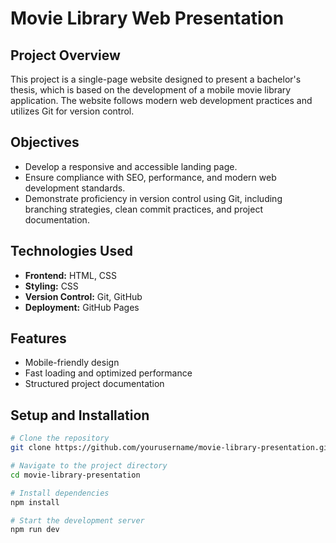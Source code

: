 # Movie Library Web Presentation

## Project Overview

This project is a single-page website designed to present a bachelor's thesis, which is based on the development of a mobile movie library application. The website follows modern web development practices and utilizes Git for version control.

## Objectives

- Develop a responsive and accessible landing page.
- Ensure compliance with SEO, performance, and modern web development standards.
- Demonstrate proficiency in version control using Git, including branching strategies, clean commit practices, and project documentation.

## Technologies Used

- **Frontend:** HTML, CSS
- **Styling:** CSS
- **Version Control:** Git, GitHub
- **Deployment:** GitHub Pages

## Features

- Mobile-friendly design
- Fast loading and optimized performance
- Structured project documentation

## Setup and Installation

```sh
# Clone the repository
git clone https://github.com/yourusername/movie-library-presentation.git

# Navigate to the project directory
cd movie-library-presentation

# Install dependencies
npm install

# Start the development server
npm run dev
```

